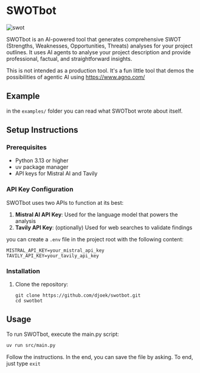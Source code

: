# SWOTbot

![swot](https://images.app.goo.gl/5JEdfhTAXniQNJZi6)

SWOTbot is an AI-powered tool that generates comprehensive SWOT (Strengths, Weaknesses, Opportunities, Threats) analyses for your project outlines. 
It uses AI agents to analyse your project description and provide professional, factual, and straightforward insights.

This is not intended as a production tool. It's a fun little tool that demos the possibilities of agentic AI using https://www.agno.com/

## Example

in the `examples/` folder you can read what SWOTbot wrote about itself.


## Setup Instructions

### Prerequisites

- Python 3.13 or higher
- uv package manager
- API keys for Mistral AI and Tavily


### API Key Configuration

SWOTbot uses two APIs to function at its best:

1. **Mistral AI API Key**: Used for the language model that powers the analysis
2. **Tavily API Key**: (optionally) Used for web searches to validate findings

you can create a `.env` file in the project root with the following content:

```
MISTRAL_API_KEY=your_mistral_api_key
TAVILY_API_KEY=your_tavily_api_key
```

### Installation

1. Clone the repository:
   ```
   git clone https://github.com/djoek/swotbot.git
   cd swotbot
   ```

## Usage

To run SWOTbot, execute the main.py script:

```bash
uv run src/main.py
```

Follow the instructions. In the end, you can save the file by asking.  To end, just type `exit`

